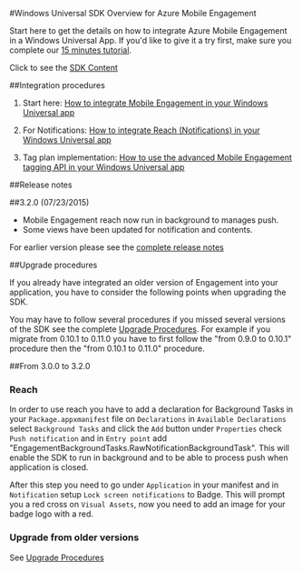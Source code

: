 <properties 
	pageTitle="Windows Universal SDK Overview" 
	description="Overview of the Windows Universal SDK for Azure Mobile Engagement" 									
	services="mobile-engagement" 
	documentationCenter="mobile" 
	authors="piyushjo" 
	manager="dwrede" 
	editor="" />

<tags 
	ms.service="mobile-engagement" 
	ms.workload="mobile" 
	ms.tgt_pltfrm="mobile-windows-store" 
	ms.devlang="dotnet" 
	ms.topic="article" 
	ms.date="04/02/2015" 
	ms.author="piyushjo" />

#Windows Universal SDK Overview for Azure Mobile Engagement

Start here to get the details on how to integrate Azure Mobile Engagement in a Windows Universal App. If you'd like to give it a try first, make sure you complete our [15 minutes tutorial](mobile-engagement-windows-store-dotnet-get-started.md).

Click to see the [SDK Content](mobile-engagement-windows-store-sdk-content.md)

##Integration procedures

1. Start here: [How to integrate Mobile Engagement in your Windows Universal app](mobile-engagement-windows-store-integrate-engagement.md)

2. For Notifications: [How to integrate Reach (Notifications) in your Windows Universal app](mobile-engagement-windows-store-integrate-engagement-reach.md)

3. Tag plan implementation: [How to use the advanced Mobile Engagement tagging API in your Windows Universal app](mobile-engagement-windows-store-use-engagement-api.md)

##Release notes

##3.2.0 (07/23/2015)

-   Mobile Engagement reach now run in background to manages push.
-   Some views have been updated for notification and contents.

For earlier version please see the [complete release notes](mobile-engagement-windows-store-release-notes.md)

##Upgrade procedures

If you already have integrated an older version of Engagement into your application, you have to consider the following points when upgrading the SDK.

You may have to follow several procedures if you missed several versions of the SDK see the complete [Upgrade Procedures](mobile-engagement-windows-store-upgrade-procedure.md). For example if you migrate from 0.10.1 to 0.11.0 you have to first follow the "from 0.9.0 to 0.10.1" procedure then the "from 0.10.1 to 0.11.0" procedure.

##From 3.0.0 to 3.2.0

### Reach
In order to use reach you have to add a declaration for Background Tasks in your `Package.appxmanifest` file on `Declarations` in `Available Declarations` select `Background Tasks` and click the `Add` button under `Properties` check `Push notification` and in `Entry point` add  "EngagementBackgroundTasks.RawNotificationBackgroundTask". This will enable the SDK to run in background and to be able to process push when application is closed.

After this step you need to go under `Application` in your manifest and in `Notification` setup `Lock screen notifications` to Badge. This will prompt you a red cross on `Visual Assets`, now you need to add an image for your badge logo with a red.

### Upgrade from older versions

See [Upgrade Procedures](mobile-engagement-windows-store-upgrade-procedure/)